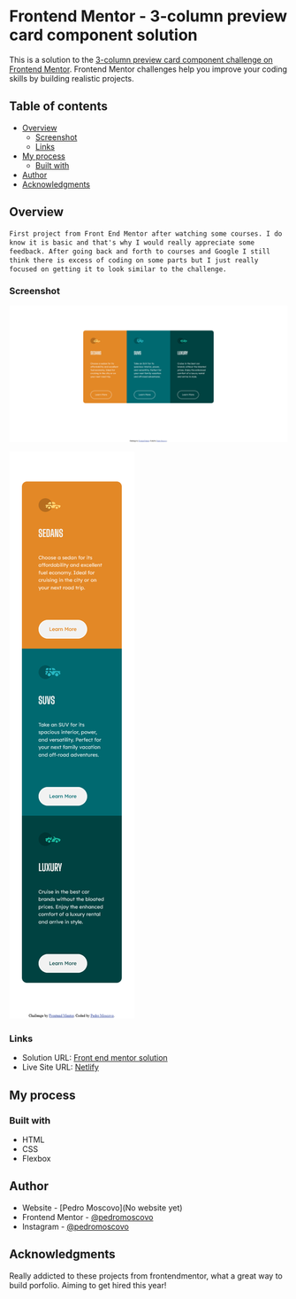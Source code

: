 # Frontend Mentor - 3-column preview card component solution

This is a solution to the [3-column preview card component challenge on Frontend Mentor](https://www.frontendmentor.io/challenges/3column-preview-card-component-pH92eAR2-). Frontend Mentor challenges help you improve your coding skills by building realistic projects. 

## Table of contents

- [Overview](#overview)
  - [Screenshot](#screenshot)
  - [Links](#links)
- [My process](#my-process)
  - [Built with](#built-with)
- [Author](#author)
- [Acknowledgments](#acknowledgments)


## Overview

    First project from Front End Mentor after watching some courses. I do know it is basic and that's why I would really appreciate some feedback. After going back and forth to courses and Google I still think there is excess of coding on some parts but I just really focused on getting it to look similar to the challenge.

### Screenshot
<!-- Desktop -->
![](./screenshots/screenshot-desktop.png)

<!-- Mobile -->

![](./screenshots/screenshot-mobile.png)

### Links

- Solution URL: [Front end mentor solution](https://www.frontendmentor.io/solutions/3-column-preview-project-9fdOuyM9o)
- Live Site URL: [Netlify](https://3columnpreview-pedromoscovo.netlify.app/)

## My process

### Built with

- HTML
- CSS
- Flexbox


## Author

- Website - [Pedro Moscovo](No website yet)
- Frontend Mentor - [@pedromoscovo](https://www.frontendmentor.io/profile/PedroMoscovo)
- Instagram - [@pedromoscovo](https://www.instagram.com/pedromoscovo)


## Acknowledgments

Really addicted to these projects from frontendmentor, what a great way to build porfolio.
Aiming to get hired this year!

